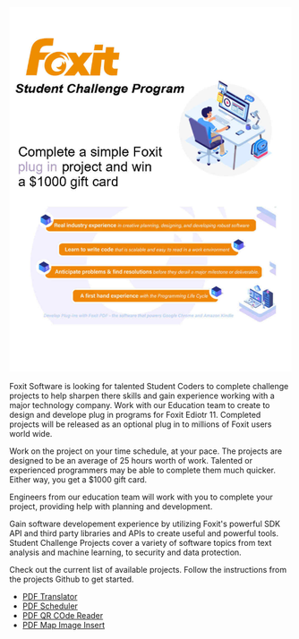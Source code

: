 ![Alt Text](/images/ChallengePage.jpg)


Foxit Software is looking for talented Student Coders to complete challenge projects to help sharpen there skills and gain experience working with a major technology company. Work with our Education team to create to design and develope plug in programs for Foxit Ediotr 11. Completed projects will be released as an optional plug in to millions of Foxit users world wide. 

Work on the project on your time schedule, at your pace. The projects are designed to be an average of 25 hours worth of work. Talented or experienced programmers may be able to complete them much quicker. Either way, you get a $1000 gift card.

Engineers from our education team will work with you to complete your project, providing help with planning and development. 

Gain software developement experience by utilizing Foxit's powerful SDK API and third party libraries and APIs to create useful and powerful tools. Student Challenge Projects cover a variety of software topics from text analysis and machine learning, to security and data protection. 

Check out the current list of available projects. Follow the instructions from the projects Github to get started.


* [PDF Translator](https://github.com/huytran888/PDFTranslator)
* [PDF Scheduler](https://github.com/huytran888/PDFScheduler)
* [PDF QR COde Reader](https://github.com/huytran888/PDFQRCodeReader)
* [PDF Map Image Insert](https://github.com/DanGodfreyjr/PDFInsertMapImage)

